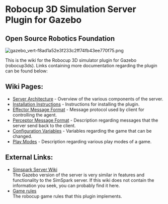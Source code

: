 # Robocup 3D Simulation Server Plugin for Gazebo #
## Open Source Robotics Foundation ##

![gazebo_vert-f8ad1a52e3f233c2ff74fb43ee770f75.png](https://bitbucket.org/repo/A9ekGz/images/1268353739-gazebo_vert-f8ad1a52e3f233c2ff74fb43ee770f75.png)

This is the wiki for the Robocup 3D simulator plugin for Gazebo (robocup3ds). Links containing more documentation regarding the plugin can be found below:

## Wiki Pages: ##
* [Server Architecture](https://bitbucket.org/osrf/robocup3ds/wiki/Server%20Architecture) - Overview of the various components of the server.  
* [Installation Instructions](https://bitbucket.org/osrf/robocup3ds/wiki/Installation%20Instructions) - Instructions for installing the plugin.
* [Effector Message Format](https://bitbucket.org/osrf/robocup3ds/wiki/Effectors) - Message protocol used by client for controlling the agent.
* [Perceptor Message Format](https://bitbucket.org/osrf/robocup3ds/wiki/Perceptors) - Description regarding messages that the server send back to the client.  
* [Configuration Variables](https://bitbucket.org/osrf/robocup3ds/wiki/Configuration%20Variables) - Variables regarding the game that can be changed.
* [Play Modes](https://bitbucket.org/osrf/robocup3ds/wiki/Play%20Modes) - Description regarding various play modes of a game.  


## External Links: ##

* [Simspark Server Wiki](http://simspark.sourceforge.net/wiki/index.php/Main_Page)  
The Gazebo version of the server is very similar in features and functionality to the SimSpark server. If this wiki does not contain the information you seek, you can probably find it here. 
* [Game rules](http://chaosscripting.net/files/competitions/RoboCup/WorldCup/2014/3DSim/RCSoccerSim3D_Rules2013.pdf)  
The robocup game rules that this plugin implements.  